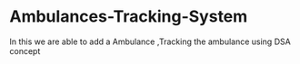 # Ambulances-Tracking-System
In this we are able to add a Ambulance ,Tracking the ambulance using DSA concept 

